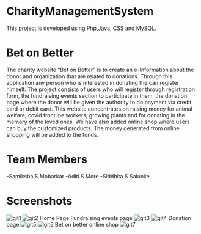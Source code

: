 # CharityManagementSystem
This project is developed using Php,Java, CSS and MySQL.
# Bet on Better
The charity website “Bet on Better” is to create an e-Information about the donor and organization that are
related to donations. Through this application any person who is interested in donating the can register himself.
The project consists of users who will register through registration form, the fundraising events section to
participate in them, the donation page where the donor will be given the authority to do payment via credit
card or debit card. This website concentrates on raising money for animal welfare, covid frontline workers,
growing plants and for donating in the memory of the loved ones. We have also added online shop where users
can buy the customized products. The money generated from online shopping will be added to the funds.
# Team Members
  -Samiksha S Mobarkar
  -Aditi S More
  -Siddhita S Salunke
  # Screenshots
![git1](https://user-images.githubusercontent.com/88769793/129022014-fae9a833-5267-43bd-9c2c-d66c18f4ed95.PNG)
![git2](https://user-images.githubusercontent.com/88769793/129022182-63870bc9-7c8a-4125-b845-8b14b409656d.PNG)
                                      Home Page 
 Fundraising events page
![git3](https://user-images.githubusercontent.com/88769793/129022250-fdee1d02-a935-4b96-9605-c49f7b715a0b.PNG)
![git4](https://user-images.githubusercontent.com/88769793/129022268-3ed9536e-8bb8-45ec-9e71-a97c99103fd4.PNG)
Donation page
![git5](https://user-images.githubusercontent.com/88769793/129022283-4dc42f56-3352-451e-9b5e-22cb49c1f8f9.PNG)
![git6](https://user-images.githubusercontent.com/88769793/129022296-f8f61418-291e-4b8c-8517-b2857a7656f2.PNG)
Bet on better online shop
![git7](https://user-images.githubusercontent.com/88769793/129022308-2996387d-eb5a-4c29-9392-3c1c02da04b4.PNG)
